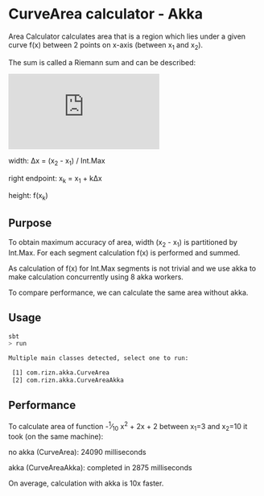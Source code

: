 CurveArea calculator - Akka
===========================

Area Calculator calculates area that is a region which lies under a given curve f(x) between 2 points on x-axis (between x<sub>1</sub> and x<sub>2</sub>).

The sum is called a Riemann sum and can be described:

![\sum_{k=1}^{Int.Max}f\left(x_k\right) \Delta x](http://www.sciweavers.org/tex2img.php?eq=%5Csum_%7Bk%3D1%7D%5E%7BInt.Max%7Df%5Cleft%28x_k%5Cright%29%20%5CDelta%20x&bc=White&fc=Black&im=jpg&fs=12&ff=arev&edit=0)

width: &Delta;x =  (x<sub>2</sub> - x<sub>1</sub>) / Int.Max

right endpoint: x<sub>k</sub> = x<sub>1</sub> + k&Delta;x

height: f(x<sub>k</sub>)


Purpose
-------

To obtain maximum accuracy of area, width (x<sub>2</sub> - x<sub>1</sub>) is partitioned by Int.Max. For each segment
 calculation f(x) is performed and summed.

As calculation of f(x) for Int.Max segments is not trivial and we use akka to make calculation concurrently using 8 akka workers.

To compare performance, we can calculate the same area without akka.

Usage
-----

```bash
sbt
> run

Multiple main classes detected, select one to run:

 [1] com.rizn.akka.CurveArea
 [2] com.rizn.akka.CurveAreaAkka
```

Performance
-----------

To calculate area of function -<sup>1</sup>&frasl;<sub>10</sub> x<sup>2</sup> + 2x + 2 between x<sub>1</sub>=3 and x<sub>2</sub>=10
it took (on the same machine):

 no akka (CurveArea): 24090 milliseconds
 
 akka (CurveAreaAkka): completed in 2875 milliseconds
 
 
On average, calculation with akka is 10x faster.